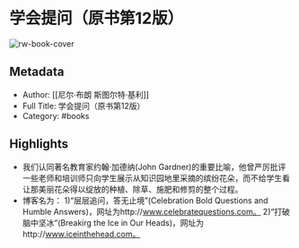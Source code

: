 # 学会提问（原书第12版）

![rw-book-cover](https://weread-1258476243.file.myqcloud.com/weread/cover/68/YueWen_39980443/s_YueWen_39980443.jpg)

## Metadata
- Author: [[尼尔·布朗 斯图尔特·基利]]
- Full Title: 学会提问（原书第12版）
- Category: #books

## Highlights
- 我们认同著名教育家约翰·加德纳(John Gardner)的重要比喻，他曾严厉批评一些老师和培训师只向学生展示从知识园地里采摘的缤纷花朵，而不给学生看让那美丽花朵得以绽放的种植、除草、施肥和修剪的整个过程。
- 博客名为：
  1)“层层追问，答无止境”(Celebration Bold Questions and Humble Answers)，网址为http://www.celebratequestions.com。
  2)“打破脑中坚冰”(Breakirg the Ice in Our Heads)，网址为http://www.iceinthehead.com。
